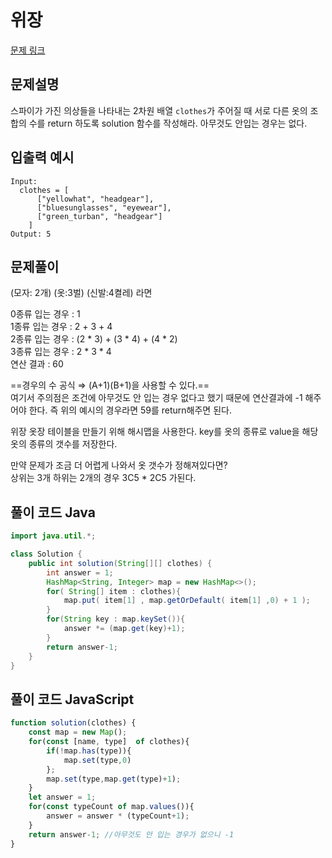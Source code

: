 # 위장

[문제 링크](https://programmers.co.kr/learn/courses/30/lessons/42578)

## 문제설명

스파이가 가진 의상들을 나타내는 2차원 배열 `clothes`가 주어질 때 서로 다른 옷의 조합의 수를 return 하도록 solution 함수를 작성해라. 아무것도 안입는 경우는 없다.

## 입출력 예시

```
Input:
  clothes = [ 
      ["yellowhat", "headgear"],
      ["bluesunglasses", "eyewear"],
      ["green_turban", "headgear"]
    ]
Output: 5
```

## 문제풀이

(모자: 2개) (옷:3벌) (신발:4켤레) 라면  

0종류 입는 경우 : 1   
1종류 입는 경우 : 2 + 3 + 4  
2종류 입는 경우 : (2 * 3) + (3 * 4) + (4 * 2)  
3종류 입는 경우 : 2 * 3 * 4  
연산 결과 : 60  

==경우의 수 공식 ⇒ (A+1)(B+1)을 사용할 수 있다.==  
여기서 주의점은 조건에 아무것도 안 입는 경우 없다고 했기 때문에 연산결과에 -1 해주어야 한다. 즉 위의 예시의 경우라면 59를 return해주면 된다.  

위장 옷장 테이블을 만들기 위해 해시맵을 사용한다. key를 옷의 종류로 value을 해당 옷의 종류의 갯수를 저장한다.

만약 문제가 조금 더 어렵게 나와서 옷 갯수가 정해져있다면?  
상위는 3개 하위는 2개의 경우 3C5 * 2C5 가된다.

## 풀이 코드 Java

```java
import java.util.*;

class Solution {
    public int solution(String[][] clothes) {
        int answer = 1;
        HashMap<String, Integer> map = new HashMap<>();
        for( String[] item : clothes){
            map.put( item[1] , map.getOrDefault( item[1] ,0) + 1 );
        }
        for(String key : map.keySet()){
            answer *= (map.get(key)+1);
        }
        return answer-1;
    }
}
```

## 풀이 코드 JavaScript
```js
function solution(clothes) {
    const map = new Map(); 
    for(const [name, type]  of clothes){
        if(!map.has(type)){
            map.set(type,0)
        };
        map.set(type,map.get(type)+1);
    }
    let answer = 1;
    for(const typeCount of map.values()){
        answer = answer * (typeCount+1);
    }
    return answer-1; //아무것도 안 입는 경우가 없으니 -1
}
```